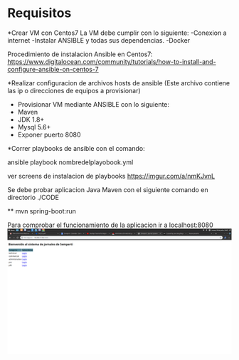 # Requisitos

*Crear VM con Centos7
 La VM debe cumplir con lo siguiente:
 -Conexion a internet
 -Instalar ANSIBLE y todas sus dependencias.
 -Docker
  
  Procedimiento de instalacion Ansible en Centos7: 
  https://www.digitalocean.com/community/tutorials/how-to-install-and-configure-ansible-on-centos-7

*Realizar configuracion de archivos hosts de ansible (Este archivo contiene las ip o direcciones de equipos a provisionar)

- Provisionar VM mediante ANSIBLE con lo siguiente:
 - Maven
 - JDK 1.8+
 - Mysql 5.6+
 - Exponer puerto 8080

*Correr playbooks de ansible con el comando:

 ansible playbook  nombredelplayobook.yml

 ver screens de instalacion de playbooks https://imgur.com/a/nmKJvnL
 
Se debe probar aplicacion Java Maven con el siguiente comando en directorio ./CODE

** mvn spring-boot:run

Para comprobar el funcionamiento de la aplicacion ir a localhost:8080
![](/Imagenes/Loginjavapp.png)


